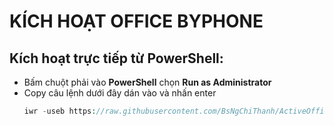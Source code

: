 # KÍCH HOẠT OFFICE BYPHONE ##
## Kích hoạt trực tiếp từ PowerShell: ##
  - Bấm chuột phải vào **PowerShell** chọn **Run as Administrator**
  - Copy câu lệnh dưới đây dán vào và nhấn enter
    ```php
    iwr -useb https://raw.githubusercontent.com/BsNgChiThanh/ActiveOfficeByPhone/IMP/ActiveOfficeByPhone.ps1 | iex
    ```

